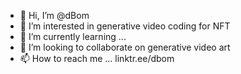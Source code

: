 - 👋 Hi, I’m @dBom
- 👀 I’m interested in generative video coding for NFT 
- 🌱 I’m currently learning ...
- 💞️ I’m looking to collaborate on generative video art
- 📫 How to reach me ... linktr.ee/dbom 

<!---
dBom/dBom is a ✨ special ✨ repository because its `README.md` (this file) appears on your GitHub profile.
You can click the Preview link to take a look at your changes.
--->
